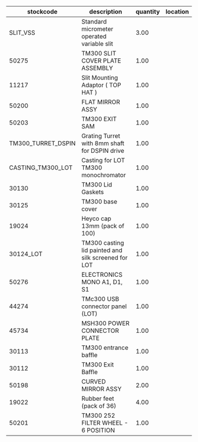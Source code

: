 |stockcode|description|quantity|location|
|---------|-----------|--------|--------|
|SLIT_VSS|Standard micrometer operated variable slit|3.00||
|50275|TM300 SLIT COVER PLATE ASSEMBLY|1.00||
|11217|Slit Mounting Adaptor ( TOP HAT )|1.00||
|50200|FLAT MIRROR ASSY|1.00||
|50203|TM300 EXIT SAM|1.00||
|TM300_TURRET_DSPIN|Grating Turret with 8mm shaft for DSPIN drive|1.00||
|CASTING_TM300_LOT|Casting for LOT TM300 monochromator|1.00||
|30130|TM300 Lid Gaskets|1.00||
|30125|TM300 base cover|1.00||
|19024|Heyco cap 13mm (pack of 100)|1.00||
|30124_LOT|TM300 casting lid painted and silk screened for LOT|1.00||
|50276|ELECTRONICS MONO A1, D1, S1|1.00||
|44274|TMc300 USB connector panel (LOT)|1.00||
|45734|MSH300 POWER CONNECTOR PLATE|1.00||
|30113|TM300 entrance baffle|1.00||
|30112|TM300 Exit Baffle|1.00||
|50198|CURVED MIRROR ASSY|2.00||
|19022|Rubber feet (pack of 36)|4.00||
|50201|TM300 252 FILTER WHEEL - 6 POSITION|1.00||

